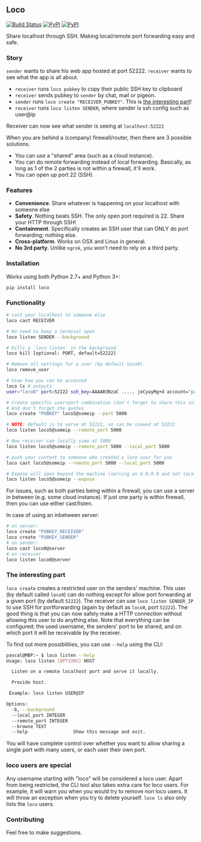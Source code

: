 ## Loco

[![Build Status](https://travis-ci.org/kootenpv/loco.svg?branch=master)](https://travis-ci.org/kootenpv/loco)
[![PyPI](https://img.shields.io/pypi/v/loco.svg?style=flat-square)](https://pypi.python.org/pypi/loco/)
[![PyPI](https://img.shields.io/pypi/pyversions/loco.svg?style=flat-square)](https://pypi.python.org/pypi/loco/)

Share localhost through SSH. Making local/remote port forwarding easy and safe.

### Story

`sender` wants to share his web app hosted at port 52222. `receiver` wants to see what the app is all about.

- `receiver` runs `loco pubkey` to copy their public SSH key to clipboard
- `receiver` sends pubkey to `sender` by chat, mail or pigeon.
- `sender` runs `loco create "RECEIVER_PUBKEY"`. This is [the interesting part](#the-interesting-part)!
- `receiver` runs `loco listen SENDER`, where sender is ssh config such as user@ip

Receiver can now see what sender is seeing at `localhost:52222`

When you are behind a (company) firewall/router, then there are 3 possible solutions.

- You can use a "shared" area (such as a cloud instance).
- You can do remote forwarding instead of local forwarding. Basically, as long as 1 of the 2 parties is not within a firewall, it'll work.
- You can open up port 22 (SSH).

### Features

- **Convenience**. Share whatever is happening on your localhost with someone else
- **Safety**. Nothing beats SSH. The only open port required is 22. Share your HTTP through SSH!
- **Containment**. Specifically creates an SSH user that can ONLY do port forwarding; nothing else.
- **Cross-platform**. Works on OSX and Linux in general.
- **No 3rd party**. Unlike `ngrok`, you won't need to rely on a third party.

### Installation

Works using both Python 2.7+ and Python 3+:

    pip install loco

### Functionality

```bash
# cast your localhost to someone else
loco cast RECEIVER

# No need to keep a terminal open
loco listen SENDER --background

# Kills a `loco listen` in the background
loco kill [optional: PORT, default=52222]

# Remove all settings for a user (by default loco0).
loco remove_user

# View how you can be accessed
loco ls # outputs
user="loco0" port=52222 ssh_key=AAAAB3NzaC ..... joCyayMg+d account="pascal@T510"

# Create specific user+port combination (don't forget to share this info with buddy)
# And don't forget the quotes
loco create "PUBKEY" loco5@someip --port 5000

# NOTE: default is to serve at 52222, so can be viewed at 52222
loco listen loco5@someip --remote_port 5000

# Now receiver can locally view at 5000
loco listen loco5@someip --remote_port 5000 --local_port 5000

# push your content to someone who created a loco user for you
loco cast loco5@someip --remote_port 5000 --local_port 5000

# Expose will open beyond the machine (serving on 0.0.0.0 and not localhost)
loco listen loco5@someip --expose
```

For issues, such as both parties being within a firewall, you can use a server in between (e.g. some cloud instance).
If just one party is within firewall, then you can use either cast/listen.

In case of using an inbetween server:

```bash
# on server:
loco create "PUBKEY_RECEIVER"
loco create "PUBKEY_SENDER"
# on sender:
loco cast loco0@server
# on receiver
loco listen loco0@server
```

### The interesting part

`loco create` creates a restricted user on the senders' machine. This user (by default called `loco0`) can do nothing except for allow port forwarding at a given port (by default `52222`).
The receiver can use `loco listen SENDER_IP` to use SSH for portforwarding (again by default as `loco0`, port `52222`). The good thing is that you can now safely make a HTTP connection without allowing this user to do anything else.
Note that everything can be configured; the used username, the senders' port to be shared, and on which port it will be receivable by the receiver.

To find out more possibilities, you can use `--help` using the CLI:

```bash
pascal@MBP:~ $ loco listen --help
Usage: loco listen [OPTIONS] HOST

  Listen on a remote localhost port and serve it locally.

  Provide host.

 Example: loco listen USER@IP

Options:
  -b, --background
  --local_port INTEGER
  --remote_port INTEGER
  --browse TEXT
  --help                 Show this message and exit.
```

You will have complete control over whether you want to allow sharing a single port with many users, or each user their own port.

### loco users are special

Any username starting with "loco" will be considered a loco user.
Apart from being restricted, the CLI tool also takes extra care for loco users. For example, it will warn you when you would try to remove non loco users. It will throw an exception when you try to delete yourself.
`loco ls` also only lists the `loco` users.

### Contributing

Feel free to make suggestions.
